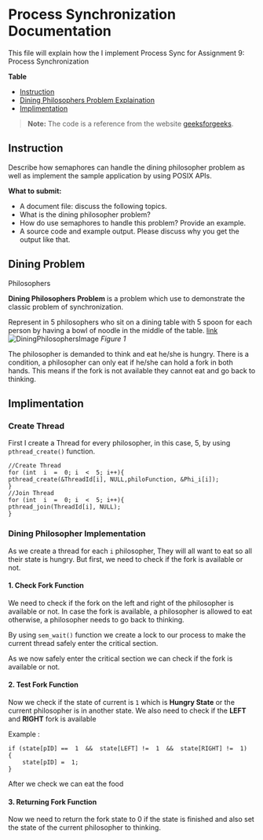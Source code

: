 
# Process Synchronization Documentation

This file will explain how the I implement Process Sync for Assignment 9: Process Synchronization

**Table**
- [Instruction](#Instruction)
- [Dining Philosophers Problem Explaination](#diningProblem)
- [Implimentation](#Implimentation)

> **Note:** The code is a reference from the website [geeksforgeeks](https://www.geeksforgeeks.org/dining-philosopher-problem-using-semaphores/#:~:text=The%20Dining%20Philosopher%20Problem%20%E2%80%93%20The,two%20chopsticks%20adjacent%20to%20him.).

  

## <a name="instruction"></a> Instruction

Describe how semaphores can handle the dining philosopher problem as well as implement the sample application by using POSIX APIs.

**What to submit:**

-   A document file: discuss the following topics.
-   What is the dining philosopher problem?
-   How do use semaphores to handle this problem? Provide an example.
-   A source code and example output. Please discuss why you get the output like that.

## <a name="DiningProblem"></a> Dining Problem 
Philosophers

**Dining Philosophers Problem** is a problem which use to demonstrate the classic problem of synchronization.

Represent in 5 philosophers who sit on a dining table with 5 spoon for each person by having a bowl of noodle in the middle of the table. [link]()
![DiningPhilosophersImage](https://static.javatpoint.com/operating-system/images/os-dining-philosophers-problem.gif)
*<a name="Figure "></a>Figure 1*

The philosopher is demanded to think and eat he/she is hungry. There is a condition, a philosopher can only eat if he/she can hold a fork in both hands. This means if the fork is not available they cannot eat and go back to thinking.

## <a name="Implimentation"></a>Implimentation

### Create Thread

First I create a Thread for every philosopher, in this case, 5, by using `pthread_create()` function.

	//Create Thread
    for (int  i  =  0; i  <  5; i++){
	pthread_create(&ThreadId[i], NULL,philoFunction, &Phi_i[i]);
	}
	//Join Thread
	for (int  i  =  0; i  <  5; i++){
	pthread_join(ThreadId[i], NULL);
	}

### Dining Philosopher Implementation
As we create a thread for each `i` philosopher, They will all want to eat so all their state is hungry. But first, we need to check if the fork is available or not.

#### 1. Check Fork Function

We need to check if the fork on the left and right of the philosopher is available or not. In case the fork is available, a philosopher is allowed to eat otherwise, a philosopher needs to go back to thinking.

By using `sem_wait()` function we create a lock to our process to make the current thread safely enter the critical section.

As we now safely enter the critical section we can check if the fork is available or not.

#### 2. Test Fork Function
Now we check if the state of current is `1` which is **Hungry State** or the current philosopher is in another state. We also need to check if the **LEFT** and **RIGHT** fork is available

Example :

    if (state[pID] ==  1  &&  state[LEFT] !=  1  &&  state[RIGHT] !=  1) 
    {
        state[pID] =  1;
    }

After we check we can eat the food

#### 3. Returning Fork Function

Now we need to return the fork state to 0 if the state is finished and also set the state of the current philosopher to thinking.